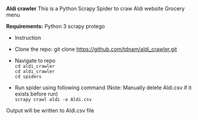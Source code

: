 **Aldi crawler**
This is a Python Scrapy Spider to craw Aldi website Grocery menu </br>

**Requirements:**
Python 3
scrapy
protego

- Instruction

- Clone the repo: git clone https://github.com/tdnam/aldi_crawler.git
- Navigate to repo </br>
  `cd aldi_crawler` </br>
  `cd aldi_crawler` </br>
  `cd spiders` </br>

- Run spider using following command (Note: Manually delete Aldi.csv if it exists before run) </br>
  `scrapy crawl aldi -o Aldi.csv`

Output will be written to Aldi.csv file
